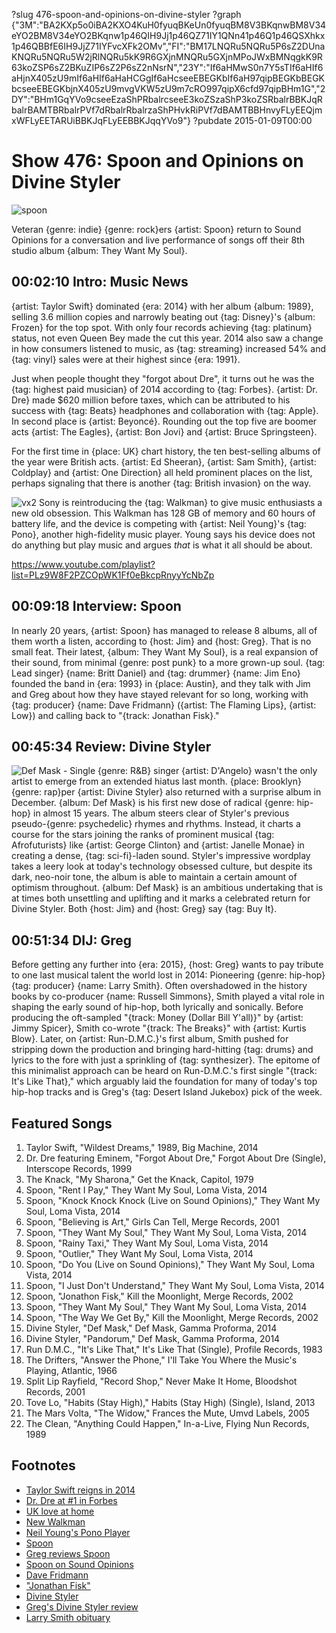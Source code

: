?slug 476-spoon-and-opinions-on-divine-styler
?graph {"3M":"BA2KXp5o0iBA2KXO4KuH0fyuqBKeUn0fyuqBM8V3BKqnwBM8V34eYO2BM8V34eYO2BKqnw1p46QIH9Jj1p46QZ71IY1QNn41p46Q1p46QSXhkx1p46QBBfE6IH9JjZ71IYFvcXFk2OMv","FI":"BM17LNQRu5NQRu5P6sZ2DUnaKNQRu5NQRu5W2jRlNQRu5kK9R6GXjnMNQRu5GXjnMPoJWxBMNqgkK9R63koZSP6sZ2BKuZIP6sZ2P6sZ2nNsrN","23Y":"If6aHMwS0n7Y5sTIf6aHIf6aHjnX405zU9mIf6aHIf6aHaHCGgIf6aHcseeEBEGKbIf6aH97qipBEGKbBEGKbcseeEBEGKbjnX405zU9mvgVKW5zU9m7cRO997qipX6cfd97qipBHm1G","2DY":"BHm1GqYVo9cseeEzaShPRbalrcseeE3koZSzaShP3koZSRbalrBBKJqRbalrBAMTBRbalrPVf7dRbalrRbalrzaShPHvkRiPVf7dBAMTBBHnvyFLyEEQjmxWFLyEETARUiBBKJqFLyEEBBKJqqYVo9"}
?pubdate 2015-01-09T00:00

# Show 476: Spoon and Opinions on Divine Styler

![spoon](https://static.soundopinions.org/images/2015/spoon_web2.jpg)

Veteran {genre: indie} {genre: rock}ers {artist: Spoon} return to Sound Opinions for a conversation and live performance of songs off their 8th studio album {album: They Want My Soul}. 


## 00:02:10 Intro: Music News

{artist: Taylor Swift} dominated {era: 2014} with her album {album: 1989}, selling 3.6 million copies and narrowly beating out {tag: Disney}'s {album: Frozen} for the top spot. With only four records achieving {tag: platinum} status, not even Queen Bey made the cut this year. 2014 also saw a change in how consumers listened to music, as {tag: streaming} increased 54% and {tag: vinyl} sales were at their highest since {era: 1991}.

Just when people thought they "forgot about Dre", it turns out he was the {tag: highest paid musician} of 2014 according to {tag: Forbes}. {artist: Dr. Dre} made $620 million before taxes, which can be attributed to his success with {tag: Beats} headphones and collaboration with {tag: Apple}. In second place is {artist: Beyoncé}. Rounding out the top five are boomer acts {artist: The Eagles}, {artist: Bon Jovi} and {artist: Bruce Springsteen}.

For the first time in {place: UK} chart history, the ten best-selling albums of the year were British acts. {artist: Ed Sheeran}, {artist: Sam Smith}, {artist: Coldplay} and {artist: One Direction} all held prominent places on the list, perhaps signaling that there is another {tag: British invasion} on the way.

![vx2](https://static.soundopinions.org/images/2015/vx2.jpeg)
Sony is reintroducing the {tag: Walkman} to give music enthusiasts a new old obsession. This Walkman has 128 GB of memory and 60 hours of battery life, and the device is competing with {artist: Neil Young}'s {tag: Pono}, another high-fidelity music player. Young says his device does not do anything but play music and argues *that* is what it all should be about.

https://www.youtube.com/playlist?list=PLz9W8F2PZCOpWK1Ff0eBkcpRnyyYcNbZp
## 00:09:18 Interview: Spoon
In nearly 20 years, {artist: Spoon} has managed to release 8 albums, all of them worth a listen, according to {host: Jim} and {host: Greg}. That is no small feat. Their latest, {album: They Want My Soul}, is a real expansion of their sound, from minimal {genre: post punk} to a more grown-up soul. {tag: Lead singer} {name: Britt Daniel} and {tag: drummer} {name: Jim Eno} founded the band in {era: 1993} in {place: Austin}, and they talk with Jim and Greg about how they have stayed relevant for so long, working with {tag: producer} {name: Dave Fridmann} ({artist: The Flaming Lips}, {artist: Low}) and calling back to "{track: Jonathan Fisk}."  

## 00:45:34 Review: Divine Styler
![Def Mask - Single](https://static.soundopinions.org/assets/476/23Y0.jpg)
{genre: R&B} singer {artist: D'Angelo} wasn't the only artist to emerge from an extended hiatus last month. {place: Brooklyn} {genre: rap}per {artist: Divine Styler} also returned with a surprise album in December. {album: Def Mask} is his first new dose of radical {genre: hip-hop} in almost 15 years.  The album steers clear of Styler's previous pseudo-{genre: psychedelic} rhymes and rhythms. Instead, it charts a course for the stars joining the ranks of prominent musical {tag: Afrofuturists} like {artist: George Clinton} and {artist: Janelle Monae} in creating a dense, {tag: sci-fi}-laden sound. Styler's impressive wordplay takes a leery look at today's technology obsessed culture, but despite its dark, neo-noir tone, the album is able to maintain a certain amount of optimism throughout. {album: Def Mask} is an ambitious undertaking that is at times both unsettling and uplifting and it marks a celebrated return for Divine Styler. Both {host: Jim} and {host: Greg} say {tag: Buy It}.    


## 00:51:34 DIJ: Greg
Before getting any further into {era: 2015}, {host: Greg} wants to pay tribute to one last musical talent the world lost in 2014: Pioneering {genre: hip-hop} {tag: producer} {name: Larry Smith}. Often overshadowed in the history books by co-producer {name: Russell Simmons}, Smith played a vital role in shaping the early sound of hip-hop, both lyrically and sonically. Before producing the oft-sampled "{track: Money (Dollar Bill Y'all)}" by {artist: Jimmy Spicer}, Smith co-wrote "{track: The Breaks}" with {artist: Kurtis Blow}. Later, on {artist: Run-D.M.C.}'s first album, Smith pushed for stripping down the production and bringing hard-hitting {tag: drums} and lyrics to the fore with just a sprinkling of {tag: synthesizer}. The epitome of this minimalist approach can be heard on Run-D.M.C.'s first single "{track: It's Like That}," which arguably laid the foundation for many of today's top hip-hop tracks and is Greg's {tag: Desert Island Jukebox} pick of the week.


## Featured Songs
1. Taylor Swift, "Wildest Dreams," 1989, Big Machine, 2014 
1. Dr. Dre featuring Eminem, "Forgot About Dre," Forgot About Dre (Single), Interscope Records, 1999 
1. The Knack, "My Sharona," Get the Knack, Capitol, 1979 
1. Spoon, "Rent I Pay," They Want My Soul, Loma Vista, 2014 
1. Spoon, "Knock Knock Knock (Live on Sound Opinions)," They Want My Soul, Loma Vista, 2014
1. Spoon, "Believing is Art," Girls Can Tell, Merge Records, 2001 
1. Spoon, "They Want My Soul," They Want My Soul, Loma Vista, 2014
1. Spoon, "Rainy Taxi," They Want My Soul, Loma Vista, 2014 
1. Spoon, "Outlier," They Want My Soul, Loma Vista, 2014 
1. Spoon, "Do You (Live on Sound Opinions)," They Want My Soul, Loma Vista, 2014 
1. Spoon, "I Just Don't Understand," They Want My Soul, Loma Vista, 2014 
1. Spoon, "Jonathon Fisk," Kill the Moonlight, Merge Records, 2002 
1. Spoon, "They Want My Soul," They Want My Soul, Loma Vista, 2014 
1. Spoon, "The Way We Get By," Kill the Moonlight, Merge Records, 2002 
1. Divine Styler, "Def Mask," Def Mask, Gamma Proforma, 2014 
1. Divine Styler, "Pandorum," Def Mask, Gamma Proforma, 2014 
1. Run D.M.C., "It's Like That," It's Like That (Single), Profile Records, 1983 
1. The Drifters, "Answer the Phone," I'll Take You Where the Music's Playing, Atlantic, 1966 
1. Split Lip Rayfield, "Record Shop," Never Make It Home, Bloodshot Records, 2001 
1. Tove Lo, "Habits (Stay High)," Habits (Stay High) (Single), Island, 2013 
1. The Mars Volta, "The Widow," Frances the Mute, Umvd Labels, 2005 
1. The Clean, "Anything Could Happen," In-a-Live, Flying Nun Records, 1989 


## Footnotes
- [Taylor Swift reigns in 2014](http://artsbeat.blogs.nytimes.com/2015/01/07/taylor-swifts-reign-continues-in-2015/)
- [Dr. Dre at #1 in Forbes](http://www.forbes.com/sites/zackomalleygreenburg/2014/12/10/the-worlds-highest-paid-musicians-of-2014/)
- [UK love at home](http://www.theguardian.com/music/2015/jan/01/uk-top-10-albums-2014-british-artists)
- [New Walkman](http://money.cnn.com/2015/01/06/technology/innovationnation/sony-walkman-zx2/)
- [Neil Young's Pono Player](http://time.com/3657448/neil-young-pono-player/)
- [Spoon](http://www.spoontheband.com/)
- [Greg reviews Spoon](http://www.chicagotribune.com/entertainment/music/kot/ct-spoon-cover-jpg-20140804-photo.html)
- [Spoon on Sound Opinions](http://www.soundopinions.org/show/102/)
- [Dave Fridmann](http://www.davefridmann.com/dave/Main.html)
- ["Jonathan Fisk"](https://www.youtube.com/watch?v=CeZldPSFfTI)
- [Divine Styler](http://www.divine-styler.com/)
- [Greg's Divine Styler review](http://www.chicagotribune.com/entertainment/music/kot/sc-music-divine-styler-20141212-column.html)
- [Larry Smith obituary](http://grantland.com/hollywood-prospectus/larry-smith-run-dmc-whodini-rap-first-super-producer/)

